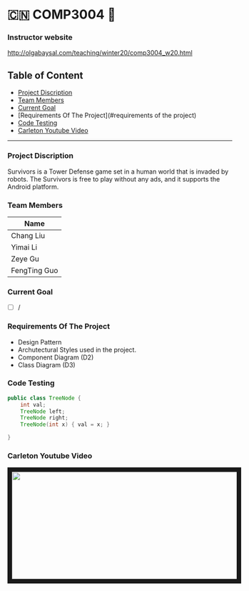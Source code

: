 # :cn: COMP3004 :thinking:

### Instructor website
http://olgabaysal.com/teaching/winter20/comp3004_w20.html

##  Table of Content

- [Project Discription](#project-discription)
- [Team Members](#team-members)
- [Current Goal](#current-goal)
- [Requirements Of The Project](#requirements of the project)
- [Code Testing](#code-testing)
- [Carleton Youtube Video](#carleton-youtube-video)
---

###  Project Discription
Survivors is a Tower Defense game set in a human world that is invaded by robots. The Survivors is free to play without any ads, and it supports the Android platform.


### Team Members
Name |
-----|
Chang Liu|
Yimai Li|
Zeye Gu|
FengTing Guo|

### Current Goal
- [ ] /


### Requirements Of The Project
* Design Pattern
* Archutectural Styles used in the project.
* Component Diagram (D2)
* Class Diagram (D3)

### Code Testing

``` java
public class TreeNode {
    int val;
    TreeNode left;
    TreeNode right;
    TreeNode(int x) { val = x; }

}
```

### Carleton Youtube Video

<a href="https://youtu.be/kT-q31NzQUI
" target="_blank"><img src="https://github.com/LI-YIMAI/COMP3004/blob/master/README_Source/ucarl08.jpg" width="620" height="240" border="10" /></a>
